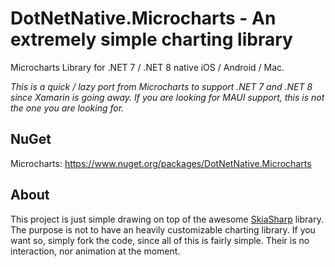 # DotNetNative.Microcharts - An extremely simple charting library

Microcharts Library for .NET 7 / .NET 8 native iOS / Android / Mac.

*This is a quick / lazy port from Microcharts to support .NET 7 and .NET 8 since Xamarin is going away. If you are looking for MAUI support, this is not the one you are looking for.*

## NuGet
Microcharts: https://www.nuget.org/packages/DotNetNative.Microcharts

## About

This project is just simple drawing on top of the awesome [SkiaSharp](https://github.com/mono/SkiaSharp) library. The purpose is not to have an heavily customizable charting library. If you want so, simply fork the code, since all of this is fairly simple. Their is no interaction, nor animation at the moment.
